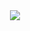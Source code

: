 <div align="center">

<img src="https://disi-api.bennynguyen.dev/largecard/927171066068090940?&bg=000000&activity=true&mood=true&wantAccentColor=true&discordLabel=true"/>

</div>
